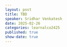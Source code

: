 ```yaml
---
layout: post
title: TBD
speaker: Sridhar Venkatesh
date: 2025-02-26
categories: learnalco2425
published: true
show-date: true
---
```

